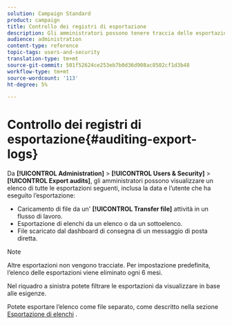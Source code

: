 ```yaml
---
solution: Campaign Standard
product: campaign
title: Controllo dei registri di esportazione
description: Gli amministratori possono tenere traccia delle esportazioni effettuate da  Adobe Campaign.
audience: administration
content-type: reference
topic-tags: users-and-security
translation-type: tm+mt
source-git-commit: 501f52624ce253eb7b0d36d908ac8502cf1d3b48
workflow-type: tm+mt
source-wordcount: '113'
ht-degree: 5%

---
```



# Controllo dei registri di esportazione{#auditing-export-logs}

Da **[!UICONTROL Administration]** > **[!UICONTROL Users & Security]** > **[!UICONTROL Export audits]**, gli amministratori possono visualizzare un elenco di tutte le esportazioni seguenti, inclusa la data e l’utente che ha eseguito l’esportazione:

* Caricamento di file da un&#39; **[!UICONTROL Transfer file]** attività in un flusso di lavoro.
* Esportazione di elenchi da un elenco o da un sottoelenco.
* File scaricato dal dashboard di consegna di un messaggio di posta diretta.

>[!NOTE]
>
>Altre esportazioni non vengono tracciate. Per impostazione predefinita, l’elenco delle esportazioni viene eliminato ogni 6 mesi.

Nel riquadro a sinistra potete filtrare le esportazioni da visualizzare in base alle esigenze.

Potete esportare l’elenco come file separato, come descritto nella sezione [Esportazione di elenchi](../../automating/using/exporting-lists.md) .
